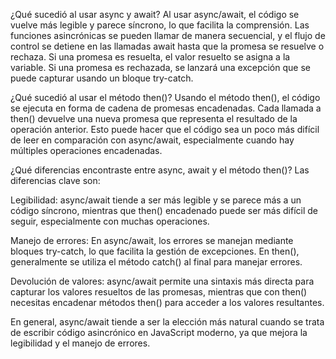 ¿Qué sucedió al usar async y await?
Al usar async/await, el código se vuelve más legible y parece síncrono, lo que facilita la comprensión. Las funciones asincrónicas se pueden llamar de manera secuencial, y el flujo de control se detiene en las llamadas await hasta que la promesa se resuelve o rechaza. Si una promesa es resuelta, el valor resuelto se asigna a la variable. Si una promesa es rechazada, se lanzará una excepción que se puede capturar usando un bloque try-catch.

¿Qué sucedió al usar el método then()?
Usando el método then(), el código se ejecuta en forma de cadena de promesas encadenadas. Cada llamada a then() devuelve una nueva promesa que representa el resultado de la operación anterior. Esto puede hacer que el código sea un poco más difícil de leer en comparación con async/await, especialmente cuando hay múltiples operaciones encadenadas.

¿Qué diferencias encontraste entre async, await y el método then()?
Las diferencias clave son:

Legibilidad: async/await tiende a ser más legible y se parece más a un código síncrono, mientras que then() encadenado puede ser más difícil de seguir, especialmente con muchas operaciones.

Manejo de errores: En async/await, los errores se manejan mediante bloques try-catch, lo que facilita la gestión de excepciones. En then(), generalmente se utiliza el método catch() al final para manejar errores.

Devolución de valores: async/await permite una sintaxis más directa para capturar los valores resueltos de las promesas, mientras que con then() necesitas encadenar métodos then() para acceder a los valores resultantes.

En general, async/await tiende a ser la elección más natural cuando se trata de escribir código asincrónico en JavaScript moderno, ya que mejora la legibilidad y el manejo de errores.